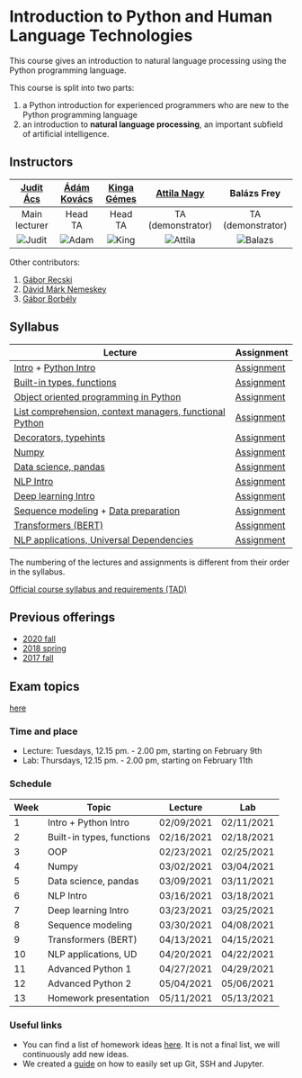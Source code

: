 # Introduction to Python and Human Language Technologies

This course gives an introduction to natural language processing using the Python programming language.

This course is split into two parts:
1. a Python introduction for experienced programmers who are new to the Python programming language
2. an introduction to **natural language processing**, an important subfield of artificial intelligence. 

## Instructors

[Judit Ács](https://hlt.bme.hu/en/judit) |[Ádám Kovács](https://hlt.bme.hu/en/kovacsadam)|[Kinga Gémes](https://hlt.bme.hu/en/kinga) |[Attila Nagy](https://github.com/attilanagy234)|Balázs Frey
:-------:|:---------:|:---------:|:---------:|:---------:
Main lecturer|Head TA|Head TA|TA (demonstrator)|TA (demonstrator)
![Judit](lectures/img/people/judit.jpg)|![Adam](lectures/img/people/adam.jpg)|![King](lectures/img/people/kinga.jpg)|![Attila](lectures/img/people/attila.jpg)|![Balazs](lectures/img/people/balazs.jpg)

Other contributors:

1. [Gábor Recski](https://hlt.bme.hu/en/recski)
2. [Dávid Márk Nemeskey](https://hlt.bme.hu/en/david)
3. [Gábor Borbély](https://hlt.bme.hu/en/gaebor)

## Syllabus

Lecture|Assignment
-----|-------
[Intro](lectures/01_Introduction.ipynb) + [Python Intro](lectures/01_Python_introduction.ipynb) | [Assignment](assignments/01_Python_introduction_lab.ipynb)
[Built-in types, functions](lectures/02_Types_Operators_Strings.ipynb) | [Assignment](assignments/02_Types_Operators_Strings_lab.ipynb)
[Object oriented programming in Python](lectures/03_Object_oriented_programming.ipynb) | [Assignment](assignments/03_Object_oriented_programming_lab.ipynb)
[List comprehension, context managers, functional Python](lectures/11_List_comprehension_iteration_context_managers_functional.ipynb) | [Assignment](assignments/11_List_comprehension_iteration_context_managers_functional_lab.ipynb)
[Decorators, typehints](lectures/12_Decorators_typehints.ipynb) | [Assignment](assignments/12_Decorators_lab.ipynb)
[Numpy](lectures/04_Numpy.ipynb) | [Assignment](assignments/04_Numpy_lab.ipynb)
[Data science, pandas](lectures/05_Data_Science.ipynb) | [Assignment](assignments/05_Data_science_lab.ipynb)
[NLP Intro](lectures/06_Intro_to_NLP.ipynb) | [Assignment](assignments/06_NLP_intro_lab.ipynb)
[Deep learning Intro](lectures/07_Deep_learning_NLP.ipynb) | [Assignment](assignments/07_Deep_learning_in_NLP_intro_lab.ipynb)
[Sequence modeling](lectures/08_Sequence_modeling.ipynb) + [Data preparation](lectures/08_Prepare_unimorph_data.ipynb) | [Assignment](assignments/08_Sequence_modeling_lab.ipynb)
[Transformers (BERT)](lectures/09_Transformers_BERT.ipynb) | [Assignment](assignments/09_Transformers_lab.ipynb)
[NLP applications, Universal Dependencies](lectures/10_NLP_Applications_Dependency_Parsing.ipynb) | [Assignment](assignments/10_NLP_applications_lab.ipynb)

The numbering of the lectures and assignments is different from their order in the syllabus.

[Official course syllabus and requirements (TAD)](https://portal.vik.bme.hu/kepzes/targyak/VIAUAV35/en/)

## Previous offerings

- [2020 fall](https://github.com/bmeaut/python_nlp_2020_fall)
- [2018 spring](https://github.com/bmeaut/python_nlp_2018_spring)
- [2017 fall](https://github.com/bmeaut/python_nlp_2017_fall)

## Exam topics

[here](Exam.md)

### Time and place
- Lecture: Tuesdays, 12.15 pm. - 2.00 pm, starting on February 9th
- Lab: Thursdays, 12.15 pm. - 2.00 pm, starting on February 11th

### Schedule

Week|Topic|Lecture|Lab
----|-----|-------|-
1|Intro + Python Intro|02/09/2021|02/11/2021
2|Built-in types, functions|02/16/2021|02/18/2021
3|OOP|02/23/2021|02/25/2021
4|Numpy|03/02/2021|03/04/2021
5|Data science, pandas|03/09/2021|03/11/2021
6|NLP Intro|03/16/2021|03/18/2021
7|Deep learning Intro|03/23/2021|03/25/2021
8|Sequence modeling|03/30/2021|04/08/2021
9|Transformers (BERT)|04/13/2021|04/15/2021
10|NLP applications, UD|04/20/2021|04/22/2021
11|Advanced Python 1|04/27/2021|04/29/2021
12|Advanced Python 2|05/04/2021|05/06/2021
13|Homework presentation|05/11/2021|05/13/2021


### Useful links
- You can find a list of homework ideas [here](https://docs.google.com/document/d/1TBXu5Y6vgukui9kds1MM90cSK2xdiDgFmZYx50YA4y8/edit?usp=sharing). It is not a final list, we will continuously add new ideas.
- We created a [guide](./guides/env-setup-guide.md) on how to easily set up Git, SSH and Jupyter.

